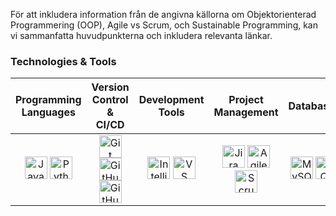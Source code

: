 För att inkludera information från de angivna källorna om Objektorienterad Programmering (OOP), Agile vs Scrum, och Sustainable Programming, kan vi sammanfatta huvudpunkterna och inkludera relevanta länkar.

### Technologies & Tools

| **Programming Languages** | **Version Control & CI/CD** | **Development Tools** | **Project Management** | **Databases** | **Other Skills** |
|---------------------------|-----------------------------|-----------------------|------------------------|---------------|------------------|
| <div align="center"><a href="https://www.oracle.com/java/" target="_blank" rel="noreferrer"><img src="https://raw.githubusercontent.com/danielcranney/readme-generator/main/public/icons/skills/java-colored.svg" width="36" height="36" alt="Java" /></a> <a href="https://www.python.org/" target="_blank" rel="noreferrer"><img src="https://raw.githubusercontent.com/danielcranney/readme-generator/main/public/icons/skills/python-colored.svg" width="36" height="36" alt="Python" /></a></div> | <div align="center"><a href="https://git-scm.com/" target="_blank" rel="noreferrer"><img src="https://cdn.jsdelivr.net/gh/devicons/devicon/icons/git/git-original-wordmark.svg" width="36" height="36" alt="Git" /></a> <a href="https://www.github.com" target="_blank" rel="noreferrer"><img src="https://cdn.jsdelivr.net/gh/devicons/devicon/icons/github/github-original-wordmark.svg" width="36" height="36" alt="GitHub" /></a> <a href="https://github.com/features/actions" target="_blank" rel="noreferrer"><img src="https://avatars.githubusercontent.com/u/44036562?s=200&v=4" width="36" height="36" alt="GitHub Actions" /></a></div> | <div align="center"><a href="https://www.jetbrains.com/idea/" target="_blank" rel="noreferrer"><img src="https://resources.jetbrains.com/storage/products/company/brand/logos/IntelliJ_IDEA_icon.png" width="36" height="36" alt="IntelliJ IDEA" /></a> <a href="https://code.visualstudio.com/" target="_blank" rel="noreferrer"><img src="https://cdn.jsdelivr.net/gh/devicons/devicon/icons/vscode/vscode-original.svg" width="36" height="36" alt="VS Code" /></a></div> | <div align="center"><a href="https://www.atlassian.com/software/jira" target="_blank" rel="noreferrer"><img src="https://cdn.jsdelivr.net/gh/devicons/devicon/icons/jira/jira-original-wordmark.svg" width="36" height="36" alt="Jira" /></a> <a href="https://www.agilealliance.org/" target="_blank" rel="noreferrer"><img src="https://img.icons8.com/external-flatart-icons-outline-flatarticons/64/000000/external-agile-digital-marketing-flatart-icons-outline-flatarticons.png" width="36" height="36" alt="Agile" /></a> <a href="https://www.scrum.org/" target="_blank" rel="noreferrer"><img src="https://cdn.iconscout.com/icon/free/png-256/scrum-2-1175250.png" width="36" height="36" alt="Scrum" /></a></div> | <div align="center"><a href="https://www.mysql.com/" target="_blank" rel="noreferrer"><img src="https://cdn.jsdelivr.net/gh/devicons/devicon/icons/mysql/mysql-original-wordmark.svg" width="36" height="36" alt="MySQL" /></a> <a href="https://www.microsoft.com/en-us/sql-server" target="_blank" rel="noreferrer"><img src="https://cdn.jsdelivr.net/gh/devicons/devicon/icons/microsoftsqlserver/microsoftsqlserver-plain.svg" width="36" height="36" alt="SQL Server" /></a></div> | <div align="center"><a href="https://en.wikipedia.org/wiki/Object-oriented_programming" target="_blank" rel="noreferrer"><img src="https://upload.wikimedia.org/wikipedia/commons/thumb/2/2b/Java_in_Tux.svg/1200px-Java_in_Tux.svg.png" width="36" height="36" alt="OOP" /></a> <a href="https://it-talents.de/it-wissen/was-ist-sustainable-programming/" target="_blank" rel="noreferrer"><img src="https://img.icons8.com/color/48/000000/environment.png" width="36" height="36" alt="Sustainable Programming" /></a></div> |
